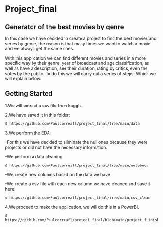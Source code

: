 # Project_final
## Generator of the best movies by genre
In this case we have decided to create a project to find the best movies and series by genre, the reason is that many times we want to watch a movie and we always get the same ones.

With this application we can find different movies and series in a more specific way by their genre, year of broadcast and age classification, as well as have a description, see their duration, rating by critics, even the votes by the public.
To do this we will carry out a series of steps:
Which we will explain below.
## Getting Started
1.We will extract a csv file from kaggle.

2.We have saved it in this folder:
```
$ https://github.com/Paulcorreafl/project_final/tree/main/data
```
3.We perform the EDA:

-For this we have decided to eliminate the null ones because they were projects or did not have the necessary information.

-We perform a data cleaning
```
$ https://github.com/Paulcorreafl/project_final/tree/main/notebook
```
-We create new columns based on the data we have

-We create a csv file with each new column we have cleaned and save it here:
```
$ https://github.com/Paulcorreafl/project_final/tree/main/csv_clean
```

4.We proceed to make the application, we will do this in a PowerBI.

```
$ https://github.com/Paulcorreafl/project_final/blob/main/project_flinished.pbix
```
